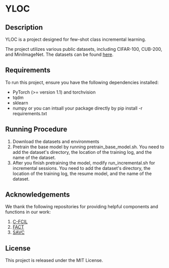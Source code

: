 # YLOC

## Description
YLOC is a project designed for few-shot class incremental learning. 

The project utilizes various public datasets, including CIFAR-100, CUB-200, and MiniImageNet. The datasets can be found [here](https://github.com/icoz69/CEC-CVPR2021).

## Requirements
To run this project, ensure you have the following dependencies installed:

- PyTorch (>= version 1.1) and torchvision
- tqdm
- sklearn
- numpy
or you can intsall your package directly by pip install -r requirements.txt


## Running Procedure
1. Download the datasets and environments
2. Pretrain the base model by running pretrain_base_model.sh. You need to add the dataset's directory, the location of the training log, and the name of the dataset.
3. After you finish pretraining the model, modify run_incremental.sh for incremental sessions. You need to add the dataset's directory, the location of the training log, the resume model, and the name of the dataset.


## Acknowledgements
We thank the following repositories for providing helpful components and functions in our work:


1. [C-FCIL](https://github.com/IBM/constrained-FSCIL)
2. [FACT](https://github.com/zhoudw-zdw/CVPR22-Fact)
3. [SAVC](https://github.com/zysong0113/SAVC)



## License
This project is released under the MIT License.

